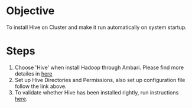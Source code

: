 # Objective
To install Hive on Cluster and make it run automatically on system startup.

# Steps

1. Choose 'Hive' when install Hadoop through Ambari. Please find more detailes in [here](http://docs.hortonworks.com/HDPDocuments/HDP1/HDP-1.2.4/bk_installing_manually_book/content/rpm-chap6.html)
2. Set up Hive Directories and Permissions, also set up configuration file follow the link above.
3. To validate whether Hive has been installed rightly, run instructions [here](http://docs.hortonworks.com/HDPDocuments/HDP1/HDP-1.2.4/bk_installing_manually_book/content/rpm-chap6-5.html). 